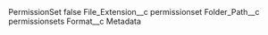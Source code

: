 <?xml version="1.0" encoding="UTF-8"?>
<CustomMetadata xmlns="http://soap.sforce.com/2006/04/metadata" xmlns:xsi="http://www.w3.org/2001/XMLSchema-instance" xmlns:xsd="http://www.w3.org/2001/XMLSchema">
    <label>PermissionSet</label>
    <protected>false</protected>
    <values>
        <field>File_Extension__c</field>
        <value xsi:type="xsd:string">permissionset</value>
    </values>
    <values>
        <field>Folder_Path__c</field>
        <value xsi:type="xsd:string">permissionsets</value>
    </values>
    <values>
        <field>Format__c</field>
        <value xsi:type="xsd:string">Metadata</value>
    </values>
</CustomMetadata>
